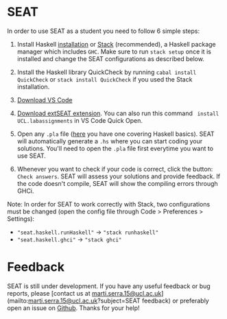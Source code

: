 # SEAT

In order to use SEAT as a student you need to follow 6 simple steps: 

1. Install Haskell [installation](https://www.haskell.org/platform/) or [Stack](https://docs.haskellstack.org/en/stable/README/) (recommended), a Haskell package manager which includes `GHC`. Make sure to run `stack setup` once it is installed and change the SEAT configurations as described below.

3. Install the Haskell library QuickCheck by running `cabal install QuickCheck` or `stack install QuickCheck` if you used the Stack installation.

4. [Download VS Code](https://code.visualstudio.com)

5. [Download extSEAT extension](https://marketplace.visualstudio.com/items?itemName=UCL.labassignments). You can also run this command ` install UCL.labassignments` in VS Code Quick Open.

6. Open any `.pla` file ([here](https://drive.google.com/open?id=0B-bbBbmOr9FZMlJUQXYyQ05DSGs) you have one covering Haskell basics). SEAT will automatically generate a `.hs` where you can start coding your solutions. You'll need to open the `.pla` file first everytime you want to use SEAT.

7. Whenever you want to check if your code is correct, click the button: `Check answers`. SEAT will assess your solutions and provide feedback. If the code doesn't compile, SEAT will show the compiling errors through GHCi.

Note: In order for SEAT to work correctly with Stack, two configurations must be changed (open the config file through Code > Preferences > Settings): 
  - `"seat.haskell.runHaskell"` -> `"stack runhaskell"`
  - `"seat.haskell.ghci"` -> `"stack ghci"`


# Feedback
SEAT is still under development. If you have any useful feedback or bug reports, please [contact us at marti.serra.15@ucl.ac.uk](mailto:marti.serra.15@ucl.ac.uk?subject=SEAT feedback) or preferably open an issue on [Github](https://github.com/seat-team-six/tutorials/issues). Thanks for your help!
